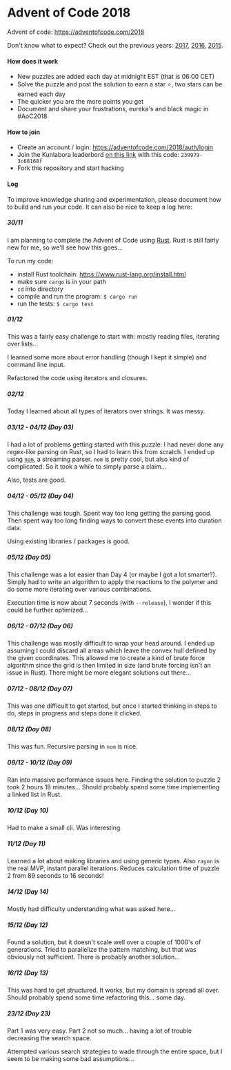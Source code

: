 # Advent of Code 2018

Advent of code: https://adventofcode.com/2018

Don't know what to expect? Check out the previous years: [2017](https://adventofcode.com/2017), [2016](https://adventofcode.com/2016), [2015](https://adventofcode.com/2015).

#### How does it work

- New puzzles are added each day at midnight EST (that is 06:00 CET)
- Solve the puzzle and post the solution to earn a star :star:,​ two stars can be earned each day
- The quicker you are the more points you get
- Document and share your frustrations, eureka's and black magic in #AoC2018

#### How to join

- Create an account / login: https://adventofcode.com/2018/auth/login
- Join the Kunlabora leaderbord [on this link](https://adventofcode.com/2018/leaderboard/private) with this code: `239979-3c68168f`
- Fork this repository and start hacking

#### Log

To improve knowledge sharing and experimentation, please document how to build and run your code. It can also be nice to keep a log here:

##### 30/11

I am planning to complete the Advent of Code using [Rust](https://www.rust-lang.org/). Rust is still fairly new for me, so we'll see how this goes...

To run my code:
- install Rust toolchain: https://www.rust-lang.org/install.html
- make sure `cargo` is in your path
- `cd` into directory
- compile and run the program: `$ cargo run`
- run the tests: `$ cargo test`

##### 01/12

This was a fairly easy challenge to start with: mostly reading files, iterating over lists...

I learned some more about error handling (though I kept it simple) and command line input.

Refactored the code using iterators and closures.

##### 02/12

Today I learned about all types of iterators over strings. It was messy.

##### 03/12 - 04/12 (Day 03)

I had a lot of problems getting started with this puzzle: I had never done any regex-like parsing on Rust, so I had to learn this from scratch. I ended up using [`nom`](https://crates.io/crates/nom), a streaming parser. `nom` is pretty cool, but also kind of complicated. So it took a while to simply parse a claim...

Also, tests are good.

##### 04/12 - 05/12 (Day 04)

This challenge was tough. Spent way too long getting the parsing good. Then spent way too long finding ways to convert these events into duration data.

Using existing libraries / packages is good.

##### 05/12 (Day 05)

This challenge was a lot easier than Day 4 (or maybe I got a lot smarter?). Simply had to write an algorithm to apply the reactions to the polymer and do some more iterating over various combinations.

Execution time is now about 7 seconds (with `--release`), I wonder if this could be further optimized...

##### 06/12 - 07/12 (Day 06)

This challenge was mostly difficult to wrap your head around. I ended up assuming I could discard all areas which leave the convex hull defined by the given coordinates. This allowed me to create a kind of brute force algorithm since the grid is then limited in size (and brute forcing isn't an issue in Rust). There might be more elegant solutions out there...

##### 07/12 - 08/12 (Day 07)

This was one difficult to get started, but once I started thinking in steps to do, steps in progress and steps done it clicked.

##### 08/12 (Day 08)

This was fun. Recursive parsing in `nom` is nice.

##### 09/12 - 10/12 (Day 09)

Ran into massive performance issues here. Finding the solution to puzzle 2 took 2 hours 18 minutes... Should probably spend some time implementing a linked list in Rust.

##### 10/12 (Day 10)

Had to make a small cli. Was interesting.

##### 11/12 (Day 11)

Learned a lot about making libraries and using generic types. Also `rayon` is the real MVP, instant parallel iterations. Reduces calculation time of puzzle 2 from 89 seconds to 16 seconds!

##### 14/12 (Day 14)

Mostly had difficulty understanding what was asked here...

##### 15/12 (Day 12)

Found a solution, but it doesn't scale well over a couple of 1000's of generations. Tried to parallelize the pattern matching, but that was obviously not sufficient. There is probably another solution...

##### 16/12 (Day 13)

This was hard to get structured. It works, but my domain is spread all over. Should probably spend some time refactoring this... some day.

##### 23/12 (Day 23)

Part 1 was very easy. Part 2 not so much... having a lot of trouble decreasing the search space.

Attempted various search strategies to wade through the entire space, but I seem to be making some bad assumptions...
